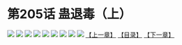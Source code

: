 # 第205话 蛊退毒（上）
![](https://mhpic.xiaomingtaiji.net/comic/D/斗破苍穹拆分版/205话/1.jpg-zymk.middle.webp)
![](https://mhpic.xiaomingtaiji.net/comic/D/斗破苍穹拆分版/205话/2.jpg-zymk.middle.webp)
![](https://mhpic.xiaomingtaiji.net/comic/D/斗破苍穹拆分版/205话/3.jpg-zymk.middle.webp)
![](https://mhpic.xiaomingtaiji.net/comic/D/斗破苍穹拆分版/205话/4.jpg-zymk.middle.webp)
![](https://mhpic.xiaomingtaiji.net/comic/D/斗破苍穹拆分版/205话/5.jpg-zymk.middle.webp)
![](https://mhpic.xiaomingtaiji.net/comic/D/斗破苍穹拆分版/205话/6.jpg-zymk.middle.webp)
![](https://mhpic.xiaomingtaiji.net/comic/D/斗破苍穹拆分版/205话/7.jpg-zymk.middle.webp)
![](https://mhpic.xiaomingtaiji.net/comic/D/斗破苍穹拆分版/205话/8.jpg-zymk.middle.webp)
![](https://mhpic.xiaomingtaiji.net/comic/D/斗破苍穹拆分版/205话/9.jpg-zymk.middle.webp)
[【上一章】](./204.md)
[【目录】](./READMD.md)
[【下一章】](./206.md)
